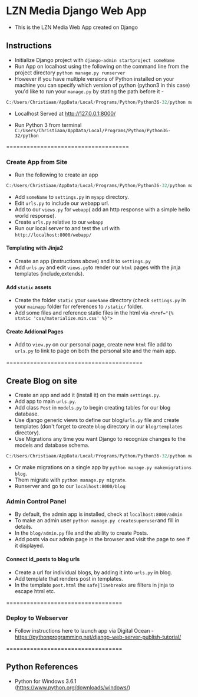 # LZN Media Django Web App

* This is the LZN Media Web App created on Django

## Instructions
* Initialize Django project with `django-admin startproject someName`
* Run App on localhost using the following on the command line from the project directory `python manage.py runserver`
* However if you have multiple versions of Python installed on your machine you can specify which version of python (python3 in this case) you'd like to run your `manage.py` by stating the path before it - 
```python
C:/Users/Christiaan/AppData/Local/Programs/Python/Python36-32/python manage.py runserver
```

* Localhost Served at http://127.0.0.1:8000/

* Run Python 3 from terminal `C:/Users/Christiaan/AppData/Local/Programs/Python/Python36-32/python`

====================================

### Create App from Site 
* Run the following to create an app 
```python
C:/Users/Christiaan/AppData/Local/Programs/Python/Python36-32/python manage.py startapp someName
```
* Add `someName` to `settings.py` in `myapp` directory.
* Edit `urls.py` to include our webapp url.
* Add to our `views.py` for `webapp`( add an http response with a simple hello world response).
* Create `urls.py` relative to our `webapp`
* Run our local server to and test the url with `http://localhost:8000/webapp/`

#### Templating with Jinja2
* Create an app (instructions above) and it to `settings.py`
* Add `urls.py` and edit `views.py`to render our `html` pages with the jinja templates  (include,extends).

#### Add `static` assets
* Create the folder `static` your `someName` directory (check `settings.py` in your `mainapp` folder for references to `/static/` folder.
* Add some files and reference static files in the html via  `<href="{% static 'css/materialize.min.css' %}">`

#### Create Addional Pages 
* Add to `view.py` on our personal page, create new `html` file add to `urls.py` to link to page on both the personal site and the main app.


========================================


## Create Blog on site
* Create an app and add it (install it) on the main `settings.py`.
* Add app to main `urls.py`.
* Add class `Post` in `models.py` to begin creating tables for our blog database.
* Use django generic views to define our blog/`urls.py` file and create templates (don't forget to create `blog` directory in our `blog/templates` directory).
* Use Migrations any time you want Django to recognize changes to the models and database schema. 
```python
C:/Users/Christiaan/AppData/Local/Programs/Python/Python36-32/python manage.py makemigrations
```
* Or make migrations on a single app by `python manage.py makemigrations blog`.
* Them migrate with `python manage.py migrate`.
* Runserver and go to our `localhost:8000/blog`

### Admin Control Panel
* By default, the admin app is installed, check at `localhost:8000/admin`
* To make an admin user `python manage.py createsuperuser`and fill in details.
* In the `blog/admin.py` file and the ability to create Posts.
* Add posts via our admin page in the browser and visit the page to see if it displayed.

#### Connect id_posts to blog urls
* Create a url for individual blogs, by adding it into `urls.py` in blog.
* Add template that renders post in templates.
* In the template `post.html` the `safe|linebreaks` are filters in jinja to escape html etc.

==================================

### Deploy to Webserver
* Follow instructions here to launch app via Digital Ocean - https://pythonprogramming.net/django-web-server-publish-tutorial/


==================================

## Python References
* Python for Windows 3.6.1 (https://www.python.org/downloads/windows/)
